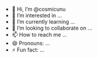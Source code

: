 - 👋 Hi, I’m @cosmicunu
- 👀 I’m interested in ...
- 🌱 I’m currently learning ...
- 💞️ I’m looking to collaborate on ...
- 📫 How to reach me ...
- 😄 Pronouns: ...
- ⚡ Fun fact: ...

<!---
cosmicunu/cosmicunu is a ✨ special ✨ repository because its `README.md` (this file) appears on your GitHub profile.
You can click the Preview link to take a look at your changes.
--->
